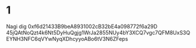 # 1
Nagi dig
0xf6d21433B9beA8931002cB32bE4a098772f6a29D
45jQAtNoQzt4k6Nt5DyHuQgjg1WrJa2855NUy4bY3XCQ7vgc7QFM8UxS3QEYNH3NFC6qVYwNyqXDhcyyoABo6tV3N6ZFeps
